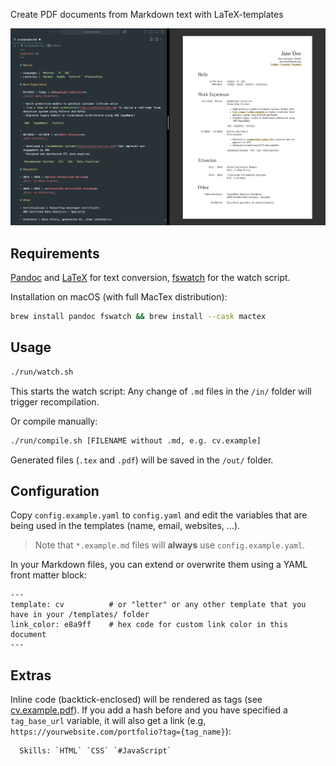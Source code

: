 Create PDF documents from Markdown text with LaTeX-templates

![](screenshot.png)

## Requirements

[Pandoc](https://pandoc.org) and [LaTeX](https://www.tug.org/texlive/) for text conversion, [fswatch](https://emcrisostomo.github.io/fswatch/) for the watch script.

Installation on macOS (with full MacTex distribution):

```sh
brew install pandoc fswatch && brew install --cask mactex
```

## Usage

```sh
./run/watch.sh
```

This starts the watch script: Any change of `.md` files in the `/in/` folder will trigger recompilation.

Or compile manually:

```sh
./run/compile.sh [FILENAME without .md, e.g. cv.example]
```

Generated files (`.tex` and `.pdf`) will be saved in the `/out/` folder.

## Configuration

Copy `config.example.yaml` to `config.yaml` and edit the variables that are being used in the templates (name, email, websites, ...).

> Note that `*.example.md` files will **always** use `config.example.yaml`.

In your Markdown files, you can extend or overwrite them using a YAML front matter block:

```
---
template: cv          # or "letter" or any other template that you have in your /templates/ folder
link_color: e8a9ff    # hex code for custom link color in this document
---
```

## Extras

Inline code (backtick-enclosed) will be rendered as tags (see [cv.example.pdf](out/cv.example.pdf)). If you add a hash before and you have specified a `tag_base_url` variable, it will also get a link (e.g, `https://yourwebsite.com/portfolio?tag={tag_name}`):

```
  Skills: `HTML` `CSS` `#JavaScript`
```
